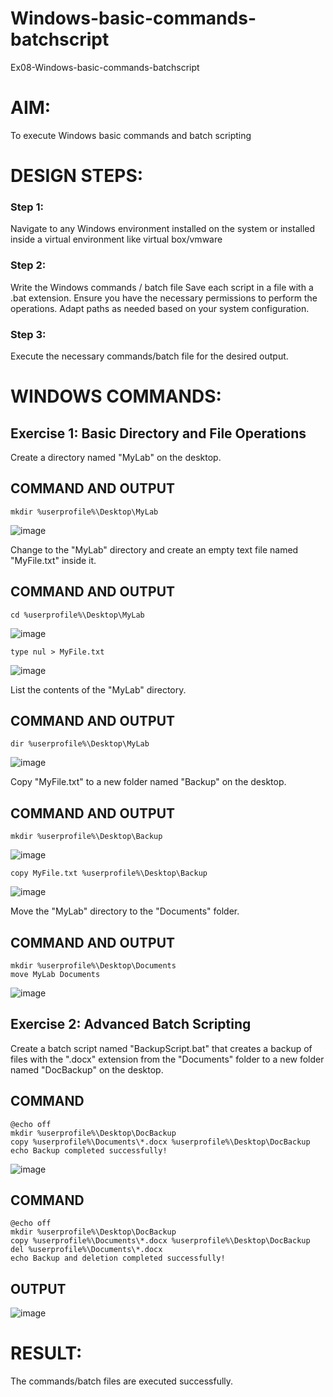 # Windows-basic-commands-batchscript
Ex08-Windows-basic-commands-batchscript

# AIM:
To execute Windows basic commands and batch scripting

# DESIGN STEPS:

### Step 1:

Navigate to any Windows environment installed on the system or installed inside a virtual environment like virtual box/vmware 

### Step 2:

Write the Windows commands / batch file
Save each script in a file with a .bat extension.
Ensure you have the necessary permissions to perform the operations.
Adapt paths as needed based on your system configuration.
### Step 3:

Execute the necessary commands/batch file for the desired output. 


# WINDOWS COMMANDS:
## Exercise 1: Basic Directory and File Operations
Create a directory named "MyLab" on the desktop.

## COMMAND AND OUTPUT

```
mkdir %userprofile%\Desktop\MyLab
```
![image](https://github.com/user-attachments/assets/daede906-bc82-433e-83ff-af4e241ec44e)


Change to the "MyLab" directory and create an empty text file named "MyFile.txt" inside it.


## COMMAND AND OUTPUT

```
cd %userprofile%\Desktop\MyLab
```
![image](https://github.com/user-attachments/assets/b35e1248-de17-4ddc-9f39-e997dda01030)

```
type nul > MyFile.txt
```

![image](https://github.com/user-attachments/assets/9c899fa9-407c-4bf1-9322-0c578b3d3ee7)


List the contents of the "MyLab" directory.


## COMMAND AND OUTPUT

```
dir %userprofile%\Desktop\MyLab
```
![image](https://github.com/user-attachments/assets/71c2e9fb-53aa-4eb4-9345-0ede32476bcb)


Copy "MyFile.txt" to a new folder named "Backup" on the desktop.

## COMMAND AND OUTPUT

```
mkdir %userprofile%\Desktop\Backup
```
![image](https://github.com/user-attachments/assets/e3a76feb-b0e9-4f2e-aa66-9903774d2002)


```
copy MyFile.txt %userprofile%\Desktop\Backup
```
![image](https://github.com/user-attachments/assets/8622257a-bba2-40ee-8e5c-f583202305c5)


Move the "MyLab" directory to the "Documents" folder.


## COMMAND AND OUTPUT

```
mkdir %userprofile%\Desktop\Documents
move MyLab Documents
```

![image](https://github.com/user-attachments/assets/bbb63bd9-d45c-41f2-b62d-4f6173bbf3a4)


## Exercise 2: Advanced Batch Scripting
Create a batch script named "BackupScript.bat" that creates a backup of files with the ".docx" extension from the "Documents" folder to a new folder named "DocBackup" on the desktop.

## COMMAND 

```
@echo off
mkdir %userprofile%\Desktop\DocBackup
copy %userprofile%\Documents\*.docx %userprofile%\Desktop\DocBackup
echo Backup completed successfully!
```

![image](https://github.com/user-attachments/assets/93fd8b86-8528-4167-a20b-75e5a54e1978)

## COMMAND

```
@echo off
mkdir %userprofile%\Desktop\DocBackup
copy %userprofile%\Documents\*.docx %userprofile%\Desktop\DocBackup
del %userprofile%\Documents\*.docx
echo Backup and deletion completed successfully!
```

## OUTPUT

![image](https://github.com/user-attachments/assets/2c71ced9-6d2e-4bc3-9534-5c8c84d18093)


# RESULT:
The commands/batch files are executed successfully.

